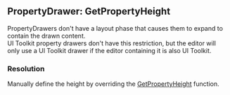 ## PropertyDrawer: GetPropertyHeight

PropertyDrawers don't have a layout phase that causes them to expand to contain the drawn content.  
UI Toolkit property drawers don't have this restriction, but the editor will only use a UI Toolkit drawer if the editor containing it is also UI Toolkit.

### Resolution
Manually define the height by overriding the [GetPropertyHeight](https://docs.unity3d.com/ScriptReference/PropertyDrawer.GetPropertyHeight.html) function.